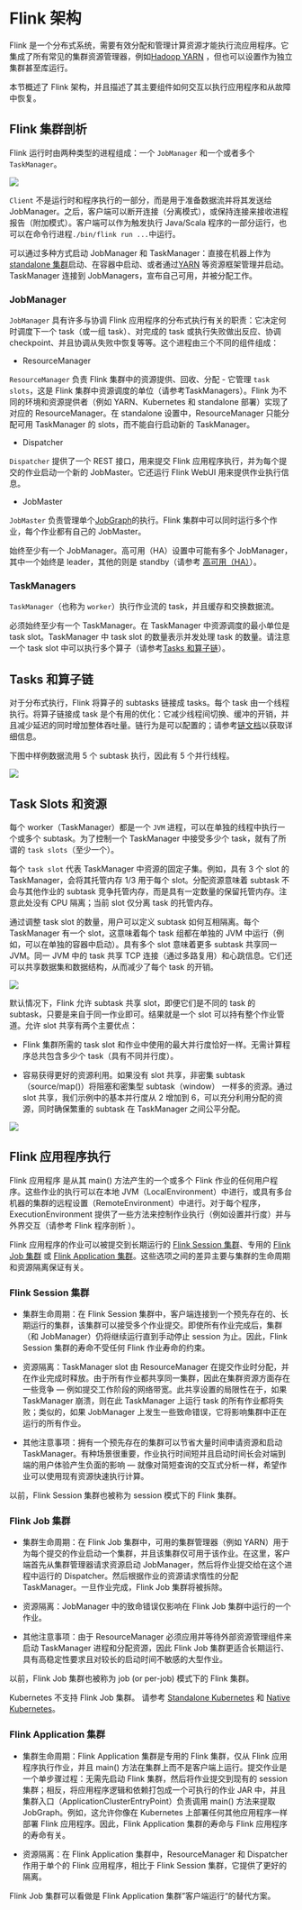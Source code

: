 # Flink 架构

Flink 是一个分布式系统，需要有效分配和管理计算资源才能执行流应用程序。它集成了所有常见的集群资源管理器，例如[Hadoop YARN]()
，但也可以设置作为独立集群甚至库运行。

本节概述了 Flink 架构，并且描述了其主要组件如何交互以执行应用程序和从故障中恢复。

## Flink 集群剖析

Flink 运行时由两种类型的进程组成：一个 `JobManager` 和一个或者多个 `TaskManager`。

![](images/architecture/processes.svg)

`Client` 不是运行时和程序执行的一部分，而是用于准备数据流并将其发送给
JobManager。之后，客户端可以断开连接（分离模式），或保持连接来接收进程报告（附加模式）。客户端可以作为触发执行 Java/Scala
程序的一部分运行，也可以在命令行进程`./bin/flink run ...`中运行。

可以通过多种方式启动 JobManager 和 TaskManager：直接在机器上作为[standalone 集群]()启动、在容器中启动、或者通过[YARN]()
等资源框架管理并启动。TaskManager 连接到 JobManagers，宣布自己可用，并被分配工作。

### JobManager

`JobManager` 具有许多与协调 Flink 应用程序的分布式执行有关的职责：它决定何时调度下一个 task（或一组 task）、对完成的 task
或执行失败做出反应、协调 checkpoint、并且协调从失败中恢复等等。这个进程由三个不同的组件组成：

* ResourceManager

`ResourceManager` 负责 Flink 集群中的资源提供、回收、分配 - 它管理 `task slots`，这是 Flink
集群中资源调度的单位（请参考TaskManagers）。Flink 为不同的环境和资源提供者（例如 YARN、Kubernetes 和 standalone 部署）实现了对应的
ResourceManager。在 standalone 设置中，ResourceManager 只能分配可用 TaskManager 的 slots，而不能自行启动新的 TaskManager。

* Dispatcher

`Dispatcher` 提供了一个 REST 接口，用来提交 Flink 应用程序执行，并为每个提交的作业启动一个新的 JobMaster。它还运行 Flink
WebUI 用来提供作业执行信息。

* JobMaster

`JobMaster` 负责管理单个[JobGraph]()的执行。Flink 集群中可以同时运行多个作业，每个作业都有自己的 JobMaster。

始终至少有一个 JobManager。高可用（HA）设置中可能有多个 JobManager，其中一个始终是 leader，其他的则是
standby（请参考 [高可用（HA）]()）。

### TaskManagers

`TaskManager`（也称为 `worker`）执行作业流的 task，并且缓存和交换数据流。

必须始终至少有一个 TaskManager。在 TaskManager 中资源调度的最小单位是 task slot。TaskManager 中 task slot 的数量表示并发处理
task 的数量。请注意一个 task slot 中可以执行多个算子（请参考[Tasks 和算子链]()）。

## Tasks 和算子链

对于分布式执行，Flink 将算子的 subtasks 链接成 tasks。每个 task 由一个线程执行。将算子链接成 task
是个有用的优化：它减少线程间切换、缓冲的开销，并且减少延迟的同时增加整体吞吐量。链行为是可以配置的；请参考[链文档]()以获取详细信息。

下图中样例数据流用 5 个 subtask 执行，因此有 5 个并行线程。

![](images/architecture/tasks_chains.svg)

## Task Slots 和资源

每个 worker（TaskManager）都是一个 `JVM` 进程，可以在单独的线程中执行一个或多个 subtask。为了控制一个 TaskManager 中接受多少个
task，就有了所谓的 `task slots`（至少一个）。

每个 `task slot` 代表 TaskManager 中资源的固定子集。例如，具有 3 个 slot 的 TaskManager，会将其托管内存 1/3 用于每个
slot。分配资源意味着 subtask 不会与其他作业的 subtask 竞争托管内存，而是具有一定数量的保留托管内存。注意此处没有 CPU 隔离；当前
slot 仅分离 task 的托管内存。

通过调整 task slot 的数量，用户可以定义 subtask 如何互相隔离。每个 TaskManager 有一个 slot，这意味着每个 task 组都在单独的
JVM 中运行（例如，可以在单独的容器中启动）。具有多个 slot 意味着更多 subtask 共享同一 JVM。同一 JVM 中的 task 共享 TCP
连接（通过多路复用）和心跳信息。它们还可以共享数据集和数据结构，从而减少了每个 task 的开销。

![](images/architecture/tasks_slots.svg)

默认情况下，Flink 允许 subtask 共享 slot，即便它们是不同的 task 的 subtask，只要是来自于同一作业即可。结果就是一个 slot
可以持有整个作业管道。允许 slot 共享有两个主要优点：

* Flink 集群所需的 task slot 和作业中使用的最大并行度恰好一样。无需计算程序总共包含多少个 task（具有不同并行度）。

* 容易获得更好的资源利用。如果没有 slot 共享，非密集 subtask（source/map()）将阻塞和密集型 subtask（window） 一样多的资源。通过
  slot 共享，我们示例中的基本并行度从 2 增加到 6，可以充分利用分配的资源，同时确保繁重的 subtask 在 TaskManager 之间公平分配。

![](images/architecture/slot_sharing.svg)

## Flink 应用程序执行

Flink 应用程序 是从其 main() 方法产生的一个或多个 Flink 作业的任何用户程序。这些作业的执行可以在本地
JVM（LocalEnvironment）中进行，或具有多台机器的集群的远程设置（RemoteEnvironment）中进行。对于每个程序，ExecutionEnvironment
提供了一些方法来控制作业执行（例如设置并行度）并与外界交互（请参考 Flink 程序剖析 ）。

Flink 应用程序的作业可以被提交到长期运行的 [Flink Session 集群]()、专用的 [Flink Job 集群]()
或 [Flink Application 集群]()。这些选项之间的差异主要与集群的生命周期和资源隔离保证有关。

### Flink Session 集群

* 集群生命周期：在 Flink Session 集群中，客户端连接到一个预先存在的、长期运行的集群，该集群可以接受多个作业提交。即使所有作业完成后，集群（和
  JobManager）仍将继续运行直到手动停止 session 为止。因此，Flink Session 集群的寿命不受任何 Flink 作业寿命的约束。

* 资源隔离：TaskManager slot 由 ResourceManager
  在提交作业时分配，并在作业完成时释放。由于所有作业都共享同一集群，因此在集群资源方面存在一些竞争 —
  例如提交工作阶段的网络带宽。此共享设置的局限性在于，如果 TaskManager 崩溃，则在此 TaskManager 上运行 task
  的所有作业都将失败；类似的，如果 JobManager 上发生一些致命错误，它将影响集群中正在运行的所有作业。

* 其他注意事项：拥有一个预先存在的集群可以节省大量时间申请资源和启动
  TaskManager。有种场景很重要，作业执行时间短并且启动时间长会对端到端的用户体验产生负面的影响 —
  就像对简短查询的交互式分析一样，希望作业可以使用现有资源快速执行计算。

以前，Flink Session 集群也被称为 session 模式下的 Flink 集群。

### Flink Job 集群

* 集群生命周期：在 Flink Job 集群中，可用的集群管理器（例如 YARN）用于为每个提交的作业启动一个集群，并且该集群仅可用于该作业。在这里，客户端首先从集群管理器请求资源启动
  JobManager，然后将作业提交给在这个进程中运行的 Dispatcher。然后根据作业的资源请求惰性的分配 TaskManager。一旦作业完成，Flink
  Job 集群将被拆除。

* 资源隔离：JobManager 中的致命错误仅影响在 Flink Job 集群中运行的一个作业。

* 其他注意事项：由于 ResourceManager 必须应用并等待外部资源管理组件来启动 TaskManager 进程和分配资源，因此 Flink Job
  集群更适合长期运行、具有高稳定性要求且对较长的启动时间不敏感的大型作业。

以前，Flink Job 集群也被称为 job (or per-job) 模式下的 Flink 集群。

Kubernetes 不支持 Flink Job 集群。 请参考 [Standalone Kubernetes]() 和 [Native Kubernetes]()。

### Flink Application 集群

* 集群生命周期：Flink Application 集群是专用的 Flink 集群，仅从 Flink 应用程序执行作业，并且 main()
  方法在集群上而不是客户端上运行。提交作业是一个单步骤过程：无需先启动 Flink 集群，然后将作业提交到现有的 session
  集群；相反，将应用程序逻辑和依赖打包成一个可执行的作业 JAR 中，并且集群入口（ApplicationClusterEntryPoint）负责调用 main()
  方法来提取 JobGraph。例如，这允许你像在 Kubernetes 上部署任何其他应用程序一样部署 Flink 应用程序。因此，Flink Application
  集群的寿命与 Flink 应用程序的寿命有关。

* 资源隔离：在 Flink Application 集群中，ResourceManager 和 Dispatcher 作用于单个的 Flink 应用程序，相比于 Flink Session
  集群，它提供了更好的隔离。

Flink Job 集群可以看做是 Flink Application 集群”客户端运行“的替代方案。


